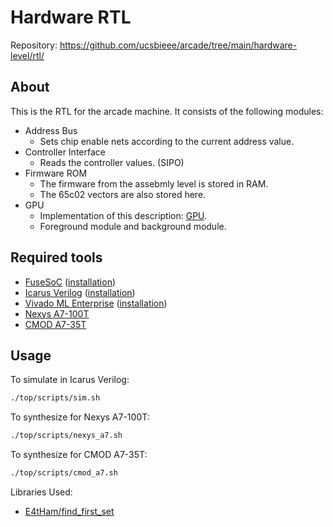 
<!-- hardware-level/rtl/gpu-reduced/README.md -->

# Hardware RTL

Repository: <https://github.com/ucsbieee/arcade/tree/main/hardware-level/rtl/>

## About

This is the RTL for the arcade machine. It consists of the following modules:

* Address Bus
  * Sets chip enable nets according to the current address value.
* Controller Interface
  * Reads the controller values. (SIPO)
* Firmware ROM
  * The firmware from the assebmly level is stored in RAM.
  * The 65c02 vectors are also stored here.
* GPU
  * Implementation of this description: [GPU](https://arcade.ucsbieee.org/guides/gpu/).
  * Foreground module and background module.

## Required tools

* [FuseSoC](https://github.com/olofk/fusesoc) ([installation](https://fusesoc.readthedocs.io/en/stable/user/installation.html))
* [Icarus Verilog](http://iverilog.icarus.com/) ([installation](https://iverilog.fandom.com/wiki/Installation_Guide))
* [Vivado ML Enterprise](https://www.xilinx.com/products/design-tools/vivado.html) ([installation](https://www.xilinx.com/support/download.html))
* [Nexys A7-100T](https://store.digilentinc.com/nexys-a7-fpga-trainer-board-recommended-for-ece-curriculum/)
* [CMOD A7-35T](https://store.digilentinc.com/cmod-a7-breadboardable-artix-7-fpga-module/)

## Usage

To simulate in Icarus Verilog:

```bash
./top/scripts/sim.sh
```

To synthesize for Nexys A7-100T:

```bash
./top/scripts/nexys_a7.sh
```

To synthesize for CMOD A7-35T:

```bash
./top/scripts/cmod_a7.sh
```

Libraries Used:

* [E4tHam/find_first_set](https://github.com/E4tHam/find_first_set)
